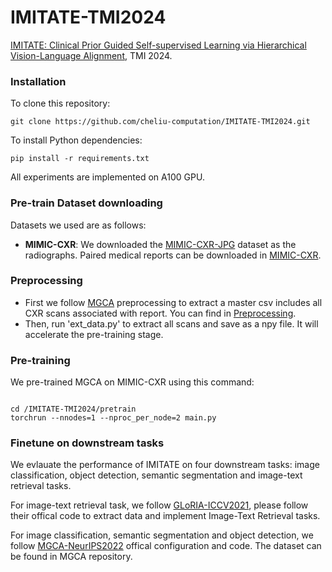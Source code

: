 # IMITATE-TMI2024

[IMITATE: Clinical Prior Guided Self-supervised Learning via Hierarchical Vision-Language Alignment](https://ieeexplore.ieee.org/abstract/document/10646593), TMI 2024.

###  Installation
To clone this repository:
```
git clone https://github.com/cheliu-computation/IMITATE-TMI2024.git
```
To install Python dependencies:
```
pip install -r requirements.txt
```
All experiments are implemented on A100 GPU.

### Pre-train Dataset downloading
Datasets we used are as follows:
- **MIMIC-CXR**: We downloaded the [MIMIC-CXR-JPG](https://physionet.org/content/mimic-cxr-jpg/2.0.0/) dataset as the radiographs. Paired medical reports can be downloaded in [MIMIC-CXR](https://physionet.org/content/mimic-cxr/2.0.0/mimic-cxr-reports.zip).

### Preprocessing
- First we follow [MGCA](https://github.com/HKU-MedAI/MGCA) preprocessing to extract a master csv includes all CXR scans associated with report. You can find in [Preprocessing](https://github.com/HKU-MedAI/MGCA/blob/main/mgca/preprocess/mimic_cxr.py). 
- Then, run 'ext_data.py' to extract all scans and save as a npy file. It will accelerate the pre-training stage.

### Pre-training
We pre-trained MGCA on MIMIC-CXR using this command:
```

cd /IMITATE-TMI2024/pretrain
torchrun --nnodes=1 --nproc_per_node=2 main.py
```

### Finetune on downstream tasks
We evlauate the performance of IMITATE on four downstream tasks: image classification, object detection, semantic segmentation and image-text retrieval tasks. 

For image-text retrieval task, we follow [GLoRIA-ICCV2021](https://github.com/marshuang80/gloria), please follow their offical code to extract data and implement Image-Text Retrieval tasks.

For image classification, semantic segmentation and object detection, we follow [MGCA-NeurIPS2022](https://github.com/HKU-MedAI/MGCA) offical configuration and code. The dataset can be found in MGCA repository.
